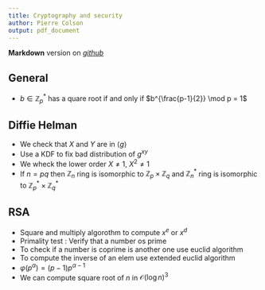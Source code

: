 ```yaml
---
title: Cryptography and security
author: Pierre Colson
output: pdf_document
---
```


**Markdown** version on
[*github*](https://raw.githubusercontent.com/caillouc/Fiche_EPFL/main/Cryptography_and_security/Cryptography_and_security.md)

## General

* $b \in \mathbb{Z}^*_p$ has a quare root if and only if $b^{\frac{p-1}{2}} \mod p = 1$

## Diffie Helman

* We check that $X$ and $Y$ are in $\langle g \rangle$
* Use a KDF to fix bad distribution of $g^{xy}$
* We wheck the lower order $X \neq 1$, $X^2 \neq 1$
* If $n = pq$ then $\mathbb{Z}_n$ ring is isomorphic to $\mathbb{Z}_p \times \mathbb{Z}_q$ and
$\mathbb{Z}_n^*$ ring is isomorphic to $\mathbb{Z}_p^* \times  \mathbb{Z}_q^*$

## RSA

* Square and multiply algorothm to compute $x^e$ or $x^d$
* Primality test : Verify that a number os prime
* To check if a number is coprime is another one use euclid algorithm
* To compute the inverse of an elem use extended euclid algorithm
* $\varphi(p^\alpha) = (p - 1)p^{\alpha - 1}$
* We can compute square root of $n$ in $\mathcal{O}(\log n)^3$
